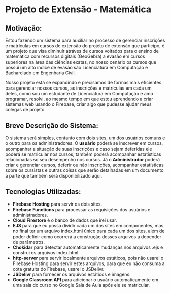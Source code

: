 # Projeto de Extensão - Matemática

## Motivação:

Estou fazendo um sistema para auxiliar no processo de gerenciar inscrições e matrículas em cursos de extensão do projeto de extensão que participo, é um projeto que visa diminuir atráves de cursos voltados para o ensino de matemática com recursos digitais (GeoGebra) a evasão em cursos superiores na área das ciências exatas, no nosso cenário os cursos que possui um alto índice de evasão são Licenciatura em Computação e Bacharelado em Engenharia Civil.

Nosso projeto está se expandindo e precisamos de formas mais eficientes para gerenciar nossos cursos, as inscrições e matrículas em cada um deles, como sou um estudante de Licenciatura em Computação e amo programar, resolvi, ao mesmo tempo em que estou aprendendo a criar sistemas web usando o Firebase, criar algo que pudesse ajudar meus colegas de projeto.

## Breve Descrição do Sistema:

O sistema será simples, contanto com dois sites, um dos usuários comuns e o outro para os administradores. O **usuário** poderá se inscrever em cursos, acompanhar a situação de suas inscrições e caso sejam deferidas ele poderá se matricular nos cursos, também poderá acompanhar estatísticas relacionadas so seu desempenho nos cursos. Já o **Administrador** poderá criar e gerenciar cursos, deferir ou não inscrições, acompanhar estatísticas sobre os cursistas e outras coisas que serão detalhadas em um documento a parte que também será disponibilizado aqui.

## Tecnologias Utilizadas:
- **Firebase Hosting** para servir os dois sites.
- **Firebase Functions** para processar as requisições dos usuários e administradores.
- **Cloud Firestore** é o banco de dados que irei usar.
- **EJS** para que eu possa dividir cada um dos sites em componentes, mas no final ter um arquivo index.html único para cada um dos sites, além de poder definir como ocorrerá a construção desses arquivos a depender de parâmetros.
- **Chokidar** para detectar automaticamente mudanças nos arquivos .ejs e construi os arquivos index.html
- **http-server** para servir localmente arquivos estáticos, pois não usarei o Firebase Hosting para servir estes arquivos, para que eu não consuma a cota gratuita do Firebase, usarei o JSDelivr.
- **JSDelivr** para fornecer os arquivos estáticos e imagens.
- **Google Classroom API** para adicionar o usuário automaticamente em uma sala do curso no Google Sala de Aula após ele se matricular.